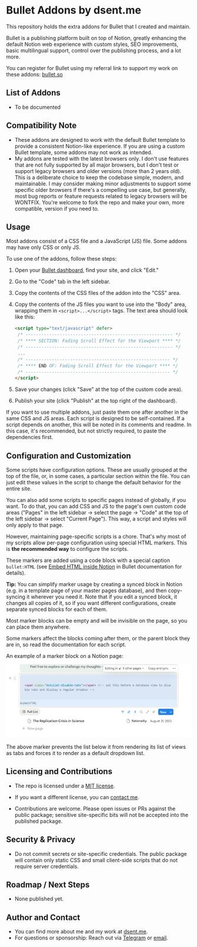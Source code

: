 # Bullet Addons by dsent.me

This repository holds the extra addons for Bullet that I created and maintain.

Bullet is a publishing platform built on top of Notion, greatly enhancing the default Notion web experience
with custom styles, SEO improvements, basic multilingual support, control over the publishing process, and a lot more.

You can register for Bullet using my referral link to support my work on these addons: [bullet.so](https://bullet.so/?ref=dsent)

## List of Addons

- To be documented

## Compatibility Note

- These addons are designed to work with the default Bullet template to provide a consistent Notion-like experience.
  If you are using a custom Bullet template, some addons may not work as intended.
- My addons are tested with the latest browsers only. I don't use features that are not fully supported by all major browsers,
  but I don't test or support legacy browsers and older versions (more than 2 years old). This is a deliberate choice to keep
  the codebase simple, modern, and maintainable. I may consider making minor adjustments to support some specific older browsers
  if there's a compelling use case, but generally, most bug reports or feature requests related to legacy browsers will be WONTFIX.
  You're welcome to fork the repo and make your own, more compatible, version if you need to.

## Usage

Most addons consist of a CSS file and a JavaScript (JS) file. Some addons may have only CSS or only JS.

To use one of the addons, follow these steps:

1. Open your [Bullet dashboard](https://app.bullet.so/dashboard), find your site, and click "Edit."
2. Go to the "Code" tab in the left sidebar.
3. Copy the contents of the CSS files of the addon into the "CSS" area.
4. Copy the contents of the JS files you want to use into the "Body" area, wrapping them in `<script>...</script>` tags. The text area should look like this:

   ```html
   <script type="text/javascript" defer>
    /* -------------------------------------------------------- */
    /* **** SECTION: Fading Scroll Effect for the Viewport **** */
    /* -------------------------------------------------------- */
    ...
    /* ------------------------------------------------------- */
    /* **** END OF: Fading Scroll Effect for the Viewport **** */
    /* ------------------------------------------------------- */
   </script>
   ```

5. Save your changes (click "Save" at the top of the custom code area).
6. Publish your site (click "Publish" at the top right of the dashboard).

If you want to use multiple addons, just paste them one after another in the same CSS and JS areas. Each script is designed to be self-contained. If a script depends on another, this will be noted in its comments and readme. In this case, it's recommended, but not strictly required, to paste the dependencies first.

## Configuration and Customization

Some scripts have configuration options. These are usually grouped at the top of the file, or, in some cases, a particular section within the file. You can just edit these values in the script to change the default behavior for the entire site.

You can also add some scripts to specific pages instead of globally, if you want. To do that, you can add CSS and JS to the page's own custom code areas ("Pages" in the left sidebar → select the page → "Code" at the top of the left sidebar → select "Current Page"). This way, a script and styles will only apply to that page.

However, maintaining page-specific scripts is a chore. That's why most of my scripts allow per-page configuration using special HTML markers. This is **the recommended way** to configure the scripts.

These markers are added using a code block with a special caption `bullet:HTML` (see [Embed HTML inside Notion](https://bullet.so/docs/embed-html-inside-notion/) in Bullet documentation for details).

**Tip:** You can simplify marker usage by creating a synced block in Notion (e.g. in a template page of your master pages database), and then copy-syncing it wherever you need it. Note that if you edit a synced block, it changes all copies of it, so if you want different configurations, create separate synced blocks for each of them.

Most marker blocks can be empty and will be invisible on the page, so you can place them anywhere.
  
Some markers affect the blocks coming after them, or the parent block they are in, so read the documentation for each script.

An example of a marker block on a Notion page:

![A screenshot of a Notion page with custom HTML marker before a list](img/sample-html-marker.png)

The above marker prevents the list below it from rendering its list of views as tabs and forces it to render as a default dropdown list.

## Licensing and Contributions

- The repo is licensed under a [MIT license](LICENSE).
- If you want a different license, you can [contact me](#author-and-contact).

- Contributions are welcome. Please open issues or PRs against the public package; sensitive site-specific
  bits will not be accepted into the published package.

## Security & Privacy

- Do not commit secrets or site-specific credentials. The public package will contain only static CSS and
  small client-side scripts that do not require server credentials.

## Roadmap / Next Steps

- None published yet.

## Author and Contact

- You can find more about me and my work at [dsent.me](https://dsent.me).
- For questions or sponsorship: Reach out via [Telegram](https://t.me/dsent_zen) or [email](mailto:info@dsent.me).
